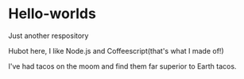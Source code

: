 # Hello-worlds
Just another respository



Hubot here, I like Node.js and Coffeescript(that's what I made of!)



I've had tacos on the moom and find them far superior to Earth tacos.
